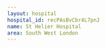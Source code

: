 ```yaml
---
layout: hospital
hospital_id: recPAsBvCbr4L7pnJ
name: St Helier Hospital
area: South West London
---
```

